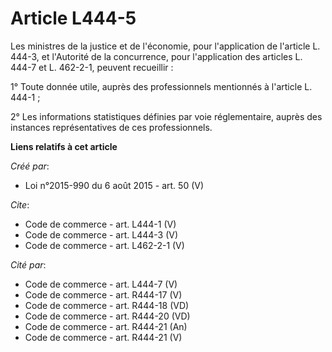 # Article L444-5

Les ministres de la justice et de l'économie, pour l'application de l'article L. 444-3, et l'Autorité de la concurrence, pour
l'application des articles L. 444-7 et L. 462-2-1, peuvent recueillir : 

1° Toute donnée utile, auprès des professionnels mentionnés à l'article L. 444-1 ; 

2° Les informations statistiques définies par voie réglementaire, auprès des instances représentatives de ces professionnels.

**Liens relatifs à cet article**

_Créé par_:

  - Loi n°2015-990 du 6 août 2015 - art. 50 (V)

_Cite_:

  - Code de commerce - art. L444-1 (V)
  - Code de commerce - art. L444-3 (V)
  - Code de commerce - art. L462-2-1 (V)

_Cité par_:

  - Code de commerce - art. L444-7 (V)
  - Code de commerce - art. R444-17 (V)
  - Code de commerce - art. R444-18 (VD)
  - Code de commerce - art. R444-20 (VD)
  - Code de commerce - art. R444-21 (An)
  - Code de commerce - art. R444-21 (V)
